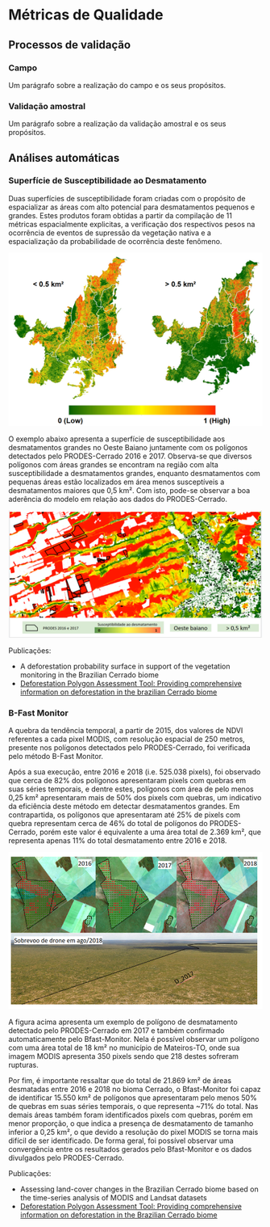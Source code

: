 # Métricas de Qualidade

## Processos de validação

### Campo

Um parágrafo sobre a realização do campo e os seus propósitos.

### Validação amostral
Um parágrafo sobre a realização da validação amostral e os seus propósitos.

## Análises automáticas 

### Superfície de Susceptibilidade ao Desmatamento

Duas superfícies de susceptibilidade foram criadas com o propósito de espacializar as áreas com alto potencial para desmatamentos pequenos e grandes. Estes produtos foram obtidas a partir da compilação de 11 métricas espacialmente explicitas, a verificação dos respectivos pesos na ocorrência de eventos de supressão da vegetação nativa e a espacialização da probabilidade de ocorrência deste fenômeno.

![Superfícies de Susceptibilidade a Desmatamentos superiores e inferiores a 0,5 km² para o bioma Cerrado.](imgs/01/superficies_2_tamanhos.jpg "Superfícies de Susceptibilidade a Desmatamentos superiores e inferiores a 0,5 km² para o bioma Cerrado.")


O exemplo abaixo apresenta a superfície de susceptibilidade aos desmatamentos grandes no Oeste Baiano juntamente com os polígonos detectados pelo PRODES-Cerrado 2016 e 2017. Observa-se que diversos polígonos com áreas grandes se encontram na região com alta susceptibilidade a desmatamentos grandes, enquanto desmatamentos com pequenas áreas estão localizados em área menos susceptíveis a desmatamentos maiores que 0,5 km². Com isto, pode-se observar a boa aderência do modelo em relação aos dados do PRODES-Cerrado.

![Superfície de Susceptibilidade a Desmatamentos superiores a 0,5 km² para o Oeste Baiano.](imgs/01/suscep_oeste_baiano.png "Superfície de Susceptibilidade a Desmatamentos superiores a 0,5 km² para o Oeste Baiano.")  

Publicações:  
 * A deforestation probability surface in support of the vegetation monitoring in the Brazilian Cerrado biome  
 * [Deforestation Polygon Assessment Tool: Providing comprehensive information on deforestation in the brazilian Cerrado biome](https://www.int-arch-photogramm-remote-sens-spatial-inf-sci.net/XLII-3-W12-2020/213/2020/isprs-archives-XLII-3-W12-2020-213-2020.pdf)  


### B-Fast Monitor

A quebra da tendência temporal, a partir de 2015, dos valores de NDVI referentes a cada pixel MODIS, com resolução espacial de 250 metros, presente nos polígonos detectados pelo PRODES-Cerrado, foi verificada pelo método B-Fast Monitor.

Após a sua execução, entre 2016 e 2018 (i.e. 525.038 pixels), foi observado que cerca de 82% dos polígonos apresentaram pixels com quebras em suas séries temporais, e dentre estes, polígonos com área de pelo menos 0,25 km² apresentaram mais de 50% dos pixels com quebras, um indicativo da eficiência deste método em detectar desmatamentos grandes. Em contrapartida, os polígonos que apresentaram até 25% de pixels com quebra representam cerca de 46% do total de polígonos do PRODES-Cerrado, porém este valor é equivalente a uma área total de 2.369 km², que representa apenas 11% do total desmatamento entre 2016 e 2018.

![Resultado da execução do Bfast-Monitor para um polígono PRODES-Cerrado em Mateiros-TO e fotografia obtida com sobrevoo de drone durante a visita de campo.](imgs/01/bfast.png "Resultado da execução do Bfast-Monitor para um polígono PRODES-Cerrado em Mateiros-TO e fotografia obtida com sobrevoo de drone durante a visita de campo.")

A figura acima apresenta um exemplo de polígono de desmatamento detectado pelo PRODES-Cerrado em 2017 e também confirmado automaticamente pelo Bfast-Monitor. Nela é possível observar um polígono com uma área total de 18 km² no município de Mateiros-TO, onde sua imagem MODIS apresenta 350 pixels sendo que 218 destes sofreram rupturas.

Por fim, é importante ressaltar que do total de 21.869 km² de áreas desmatadas entre 2016 e 2018 no bioma Cerrado, o Bfast-Monitor foi capaz de identificar 15.550 km² de polígonos que apresentaram pelo menos 50% de quebras em suas séries temporais, o que representa ~71% do total. Nas demais áreas também foram identificados pixels com quebras, porém em menor proporção, o que indica a presença de desmatamento de tamanho inferior a 0,25 km², o que devido a resolução do pixel MODIS se torna mais difícil de ser identificado. De forma geral, foi possível observar uma convergência entre os resultados gerados pelo Bfast-Monitor e os dados divulgados pelo PRODES-Cerrado.  

Publicações:  
 * Assessing land-cover changes in the Brazilian Cerrado biome based on the time-series analysis of MODIS and Landsat datasets  
 * [Deforestation Polygon Assessment Tool: Providing comprehensive information on deforestation in the Brazilian Cerrado biome](https://www.int-arch-photogramm-remote-sens-spatial-inf-sci.net/XLII-3-W12-2020/213/2020/isprs-archives-XLII-3-W12-2020-213-2020.pdf)  



